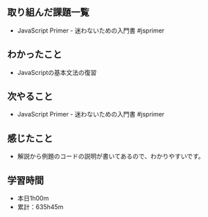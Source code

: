 ## 取り組んだ課題一覧
- JavaScript Primer - 迷わないための入門書 #jsprimer
## わかったこと
- JavaScriptの基本文法の復習
## 次やること
- JavaScript Primer - 迷わないための入門書 #jsprimer
## 感じたこと
- 解説から例題のコードの説明が書いてあるので、わかりやすいです。
## 学習時間
- 本日1h00m
- 累計：635h45m
